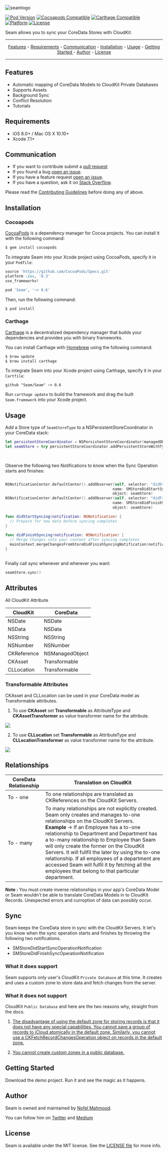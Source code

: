 ![seamlogo](https://cloud.githubusercontent.com/assets/3306263/11775866/4b925354-a264-11e5-9bf6-bfdcf2cf9675.png)


[![Pod Version](https://img.shields.io/badge/pod-v0.6-blue.svg)](https://img.shields.io/cocoapods/v/Alamofire.svg)
[![Cocoapods Compatible](https://img.shields.io/badge/Cocoapods-Compatible-brightgreen.svg)](https://img.shields.io/badge/Cocoapods-Compatible-green.svg)
[![Carthage Compatible](https://img.shields.io/badge/Carthage-compatible-4BC51D.svg?style=flat)](https://github.com/Carthage/Carthage)
[![Platform](https://img.shields.io/badge/platform-iOS%20--%20OSX-lightgrey.svg)](https://img.shields.io/badge/platform-iOS%20--%20OSX-lightgrey.svg)
[![License](https://img.shields.io/packagist/l/doctrine/orm.svg)](https://img.shields.io/packagist/l/doctrine/orm.svg)

Seam allows you to sync your CoreData Stores with CloudKit.

-------

<p align="center">
    <a href="#features">Features</a> -
    <a href="#requirements">Requirements</a> -
    <a href="#communication">Communication</a> -
    <a href="#installation">Installation</a> - 
    <a href="#usage">Usage</a> - 
    <a href="#getting-started">Getting Started </a> -
    <a href="#author">Author</a> -
    <a href="#license">License</a>
</p>

-------
 
## Features
- Automatic mapping of CoreData Models to CloudKit Private Databases
- Supports Assets
- Background Sync 
- Conflict Resolution
- Tutorials

## Requirements

- iOS 8.0+ / Mac OS X 10.10+
- Xcode 7.1+

## Communication

- If you want to contribute submit a [pull request](https://github.com/nofelmahmood/Seam/pulls)
- If you found a bug [open an issue](https://github.com/nofelmahmood/Seam/issues).
- If you have a feature request [open an issue](https://github.com/nofelmahmood/Seam/issues).
- If you have a question, ask it on [Stack Overflow](http://stackoverflow.com).

Please read the [Contributing Guidelines](CONTRIBUTING.md) before doing any of above.

## Installation

### Cocoapods

[CocoaPods](http://cocoapods.org) is a dependency manager for Cocoa projects. You can install it with the following command:

```bash
$ gem install cocoapods
```

To integrate Seam into your Xcode project using CocoaPods, specify it in your `Podfile`:

```ruby
source 'https://github.com/CocoaPods/Specs.git'
platform :ios, '8.3'
use_frameworks!

pod 'Seam', '~> 0.6'
```

Then, run the following command:

```bash
$ pod install
```

### Carthage

[Carthage](https://github.com/Carthage/Carthage) is a decentralized dependency manager that builds your dependencies and provides you with binary frameworks.

You can install Carthage with [Homebrew](http://brew.sh/) using the following command:

```bash
$ brew update
$ brew install carthage
```

To integrate Seam into your Xcode project using Carthage, specify it in your `Cartfile`:

```ogdl
github "Seam/Seam" ~> 0.6
```

Run `carthage update` to build the framework and drag the built `Seam.framework` into your Xcode project.

## Usage

Add a Store type of ```SeamStoreType``` to a NSPersistentStoreCoordinator in your CoreData stack:

``` swift
let persistentStoreCoordinator = NSPersistentStoreCoordinator(managedObjectModel: yourModel)
let seamStore = try persistentStoreCoordinator.addPersistentStoreWithType(SeamStoreType, 
                                                                          configuration: nil, 
                                                                          URL: url, options: nil) as? Store
```
Observe the following two Notifications to know when the Sync Operation starts and finishes:

``` swift

NSNotificationCenter.defaultCenter().addObserver(self, selector: "didStartSyncing:",
                                                name: SMStoreDidStartSyncingNotification,
                                                object: seamStore)
NSNotificationCenter.defaultCenter().addObserver(self, selector: "didFinishSyncing:",
                                                name: SMStoreDidFinishSyncingNotification,
                                                object: seamStore)                                               

func didStartSyncing(notification: NSNotification) {
  // Prepare for new data before syncing completes
}
  
func didFinishSyncing(notification: NSNotification) {
  // Merge Changes into your context after syncing completes
  mainContext.mergeChangesFromStoreDidFinishSyncingNotification(notification)
}
  
```

Finally call sync whenever and wherever you want:

```swift
seamStore.sync()
```

## Attributes

All CloudKit Attribute

| CloudKit  | CoreData |
| ------------- | ------------- |
| NSDate    | NSDate
| NSData | NSData
| NSString  | NSString   |
| NSNumber | NSNumber |
| CKReference | NSManagedObject |
| CKAsset | Transformable |
| CLLocation | Transformable |

### Transformable Attributes

CKAsset and CLLocation can be used in your CoreData model as Transformable attributes.

1. To use **CKAsset** set **Transformable** as AttributeType and **CKAssetTransformer** as value transformer name for the attribute.

![](https://cloud.githubusercontent.com/assets/3306263/11773251/f342fd36-a248-11e5-8b55-519400fdb600.png)

2. To use **CLLocation** set **Transformable** as AttributeType and **CLLocationTransformer** as value transformer name for the attribute.

![](https://cloud.githubusercontent.com/assets/3306263/11773252/f3459564-a248-11e5-89eb-197c32ef245a.png)


## Relationships

| CoreData Relationship  | Translation on CloudKit |
| ------------- | ------------- |
| To - one    | To one relationships are translated as CKReferences on the CloudKit Servers.|
| To - many    | To many relationships are not explicitly created. Seam only creates and manages to-one relationships on the CloudKit Servers. <br/> <strong>Example</strong> -> If an Employee has a to-one relationship to Department and Department has a to-many relationship to Employee than Seam will only create the former on the CloudKit Servers. It will fullfil the later by using the to-one relationship. If all employees of a department are accessed Seam will fulfil it by fetching all the employees that belong to that particular department.|

<strong>Note :</strong> You must create inverse relationships in your app's CoreData Model or Seam wouldn't be able to translate CoreData Models in to CloudKit Records. Unexpected errors and curroption of data can possibly occur.

## Sync

Seam keeps the CoreData store in sync with the CloudKit Servers. It let's you know when the sync operation starts and finishes by throwing the following two notifications.
- SMStoreDidStartSyncOperationNotification
- SMStoreDidFinishSyncOperationNotification

### What it does support

Seam supports only user's CloudKit `Private Database` at this time. It creates and uses a custom zone to store data and fetch changes from the server.

### What it does not support

CloudKit `Public Database` and here are the two reasons why, straight from the docs.

1. [The disadvantage of using the default zone for storing records is that it does not have any special capabilities. You cannot save a group of records to iCloud atomically in the default zone. Similarly, you cannot use a CKFetchRecordChangesOperation object on records in the default zone.](https://developer.apple.com/library/prerelease/ios/documentation/CloudKit/Reference/CKRecordZone_class/index.html#//apple_ref/occ/clm/CKRecordZone/defaultRecordZone)

2. [ You cannot create custom zones in a public database.](https://developer.apple.com/library/prerelease/ios/documentation/CloudKit/Reference/CKRecordZone_class/index.html#//apple_ref/c/tdef/CKRecordZoneCapabilities)

## Getting Started 

Download the demo project. Run it and see the magic as it happens.

## Author

Seam is owned and maintained by [Nofel Mahmood](http://twitter.com/NofelMahmood).

You can follow him on [Twitter](http://twitter.com/NofelMahmood) and [Medium](http://medium.com/@nofelmahmood)

## License

Seam is available under the MIT license. See the [LICENSE file](LICENSE.md) for more info.
